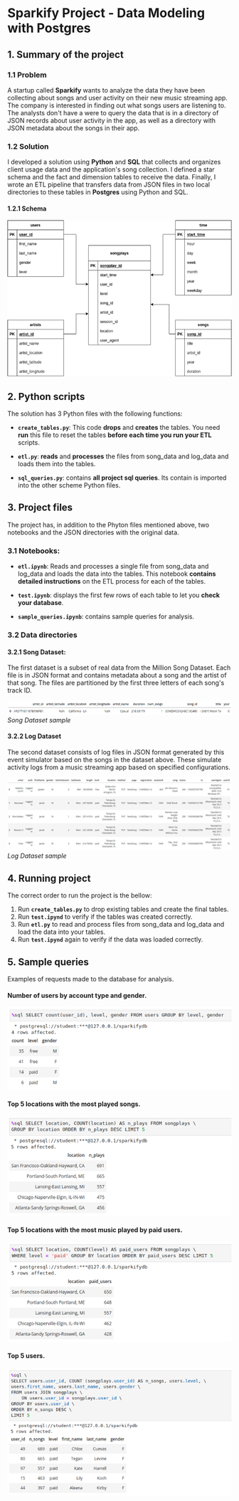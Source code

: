 # Sparkify Project - Data Modeling with Postgres

## 1. Summary of the project

### 1.1 Problem
A startup called **Sparkify** wants to analyze the data they have been collecting about songs and user activity on their new music streaming app. The company is interested in finding out what songs users are listening to. The analysts don't have a were to query the data that is in a directory of JSON records about user activity in the app, as well as a directory with JSON metadata about the songs in their app.

### 1.2 Solution
I developed a solution using **Python** and **SQL** that collects and organizes client usage data and the application's song collection. I defined a star schema and the fact and dimension tables to receive the data. Finally, I wrote an ETL pipeline that transfers data from JSON files in two local directories to these tables in **Postgres** using Python and SQL.

#### 1.2.1 Schema

![Star Schema](img/star_schema_proj_1.png)


## 2. Python scripts

The solution has 3 Python files with the following functions:

- **`create_tables.py`**: This code **drops** and **creates** the tables. You need **run** this file to reset the tables **before each time you run your ETL** scripts.

- **`etl.py`**: **reads** and **processes** the files from song_data and log_data and loads them into the tables.

- **`sql_queries.py`**: contains **all project sql queries**. Its contain is imported into the other scheme Python files.


## 3. Project files

The project has, in addition to the Phyton files mentioned above, two notebooks and the JSON directories with the original data.

### 3.1 Notebooks:

- **`etl.ipynb`**: Reads and processes a single file from song_data and log_data and loads the data into the tables. This notebook **contains detailed instructions** on the ETL process for each of the tables.

- **`test.ipynb`**: displays the first few rows of each table to let you **check your database**.

- **`sample_queries.ipynb`**: contains sample queries for analysis.

### 3.2 Data directories

#### 3.2.1 Song Dataset: 
The first dataset is a subset of real data from the Million Song Dataset. Each file is in JSON format and contains metadata about a song and the artist of that song. The files are partitioned by the first three letters of each song's track ID.

![Song Dataset](img/song_json.png)
*Song Dataset sample*


#### 3.2.2 Log Dataset
The second dataset consists of log files in JSON format generated by this event simulator based on the songs in the dataset above. These simulate activity logs from a music streaming app based on specified configurations.

![Log Dataset](img/log_json.png)
*Log Dataset sample*

## 4. Running project

The correct order to run the project is the bellow:

1. Run **`create_tables.py`** to drop existing tables and create the final tables.
2. Run **`test.ipynd`** to verify if the tables was created correctly.
3. Run **`etl.py`** to read and process files from song_data and log_data and load the data into your tables.
4. Run **`test.ipynd`** again to verify if the data was loaded correctly.

## 5. Sample queries

Examples of requests made to the database for analysis.

#### Number of users by account type and gender.

![User_gender_account](img/users_gender_level.png)

#### Top 5 locations with the most played songs.

![5_most_players_loc](img/plays_location.png)

#### Top 5 locations with the most music played by paid users.

![5_most_players_loc_paid](img/plays_paidusers.png)

#### Top 5 users.

![top_5_users](img/top_five_users.png)
